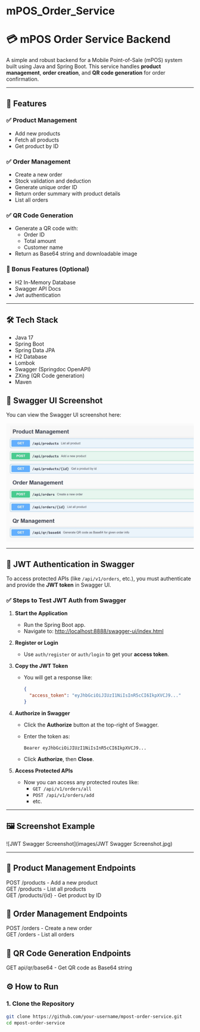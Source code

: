 # mPOS_Order_Service
# 💳 mPOS Order Service Backend

A simple and robust backend for a Mobile Point-of-Sale (mPOS) system built using Java and Spring Boot. This service handles **product management**, **order creation**, and **QR code generation** for order confirmation.

---

## 📌 Features

### ✅ Product Management
- Add new products
- Fetch all products
- Get product by ID

### ✅ Order Management
- Create a new order
- Stock validation and deduction
- Generate unique order ID
- Return order summary with product details
- List all orders

### ✅ QR Code Generation
- Generate a QR code with:
  - Order ID
  - Total amount
  - Customer name
- Return as Base64 string and downloadable image

### 🧪 Bonus Features (Optional)
- H2 In-Memory Database
- Swagger API Docs
- Jwt authentication

---

## 🛠 Tech Stack

- Java 17
- Spring Boot
- Spring Data JPA
- H2 Database
- Lombok
- Swagger (Springdoc OpenAPI)
- ZXing (QR Code generation)
- Maven


## 📸 Swagger UI Screenshot

You can view the Swagger UI screenshot here:

![Swagger UI Screenshot](images/Screenshot.jpg)

---

## 🔐 JWT Authentication in Swagger

To access protected APIs (like `/api/v1/orders`, etc.), you must authenticate and provide the **JWT token** in Swagger UI.

### ✅ Steps to Test JWT Auth from Swagger

1. **Start the Application**
   - Run the Spring Boot app.
   - Navigate to: [http://localhost:8888/swagger-ui/index.html](http://localhost:8888/swagger-ui/index.html)

2. **Register or Login**
   - Use `auth/register` or `auth/login` to get your **access token**.

3. **Copy the JWT Token**
   - You will get a response like:

     ```json
     {
       "access_token": "eyJhbGciOiJIUzI1NiIsInR5cCI6IkpXVCJ9..."
     }
     ```

4. **Authorize in Swagger**
   - Click the **Authorize** button at the top-right of Swagger.
   - Enter the token as:
     ```
     Bearer eyJhbGciOiJIUzI1NiIsInR5cCI6IkpXVCJ9...
     ```

   - Click **Authorize**, then **Close**.

5. **Access Protected APIs**
   - Now you can access any protected routes like:
     - `GET /api/v1/orders/all`
     - `POST /api/v1/orders/add`
     - etc.

---

## 🖼️ Screenshot Example

![JWT Swagger Screenshot](images/JWT Swagger Screenshot.jpg)

-----------------------------------
🔹 Product Management Endpoints
-------------------------------------
POST   /products           - Add a new product  
GET    /products           - List all products  
GET    /products/{id}      - Get product by ID  

🔹 Order Management Endpoints
-------------------------------------
POST   /orders             - Create a new order  
GET    /orders             - List all orders  

🔹 QR Code Generation Endpoints
-------------------------------------
GET    api/qr/base64         - Get QR code as Base64 string  

## ⚙️ How to Run

### 1. Clone the Repository
```bash
git clone https://github.com/your-username/mpost-order-service.git
cd mpost-order-service
